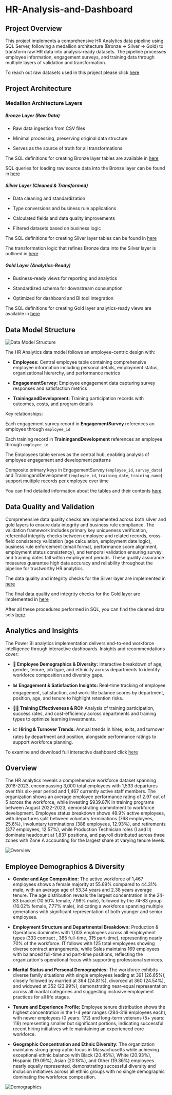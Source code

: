 # HR-Analysis-and-Dashboard

## Project Overview

This project implements a comprehensive HR Analytics data pipeline using SQL Server, following a medallion architecture (Bronze → Silver → Gold) to transform raw HR data into analysis-ready datasets. The pipeline processes employee information, engagement surveys, and training data through multiple layers of validation and transformation.

To reach out raw datasets used in this project please click [here](data/raw/)

## Project Architecture

### Medallion Architecture Layers

##### Bronze Layer (Raw Data)

* Raw data ingestion from CSV files

* Minimal processing, preserving original data structure

* Serves as the source of truth for all transformations

The SQL definitions for creating Bronze layer tables are available in [here](scripts/bronze/ddl_bronze.sql)

SQL queries for loading raw source data into the Bronze layer can be found in [here](scripts/bronze/bronze_load_process.sql)

##### Silver Layer (Cleaned & Transformed)

* Data cleaning and standardization

* Type conversions and business rule applications

* Calculated fields and data quality improvements
  
* Filtered datasets based on business logic

The SQL definitions for creating Silver layer tables can be found in [here](scripts/silver/ddl_silver.sql)

The transformation logic that refines Bronze data into the Silver layer is outlined in [here](scripts/silver/silver_load_process.sql)
  
##### Gold Layer (Analytics-Ready)

* Business-ready views for reporting and analytics

* Standardized schema for downstream consumption

* Optimized for dashboard and BI tool integration

The SQL definitions for creating Gold layer analytics-ready views are available in [here](scripts/gold/ddl_gold.sql)

## Data Model Structure

![Data Model Structure](docs/data_model.png)

The HR Analytics data model follows an employee-centric design with:

* **Employees:** Central employee table containing comprehensive employee information including personal details, employment status, organizational hierarchy, and performance metrics

* **EngagementSurvey:** Employee engagement data capturing survey responses and satisfaction metrics

* **TrainingandDevelopment:** Training participation records with outcomes, costs, and program details

Key relationships:

Each engagement survey record in **EngagementSurvey** references an employee through `employee_id`

Each training record in **TrainingandDevelopment** references an employee through `employee_id`

The Employees table serves as the central hub, enabling analysis of employee engagement and development patterns

Composite primary keys in EngagementSurvey (`employee_id`, `survey_date`) and TrainingandDevelopment (`employee_id`, `training_date`, `training_name`) support multiple records per employee over time

You can find detailed information about the tables and their contents [here](docs/data_catalog.md).

## Data Quality and Validation

Comprehensive data quality checks are implemented across both silver and gold layers to ensure data integrity and business rule compliance. The validation framework includes primary key uniqueness verification, referential integrity checks between employee and related records, cross-field consistency validation (age calculation, employment date logic), business rule enforcement (email format, performance score alignment, employment status consistency), and temporal validation ensuring survey and training dates fall within employment periods. These quality assurance measures guarantee high data accuracy and reliability
throughout the pipeline for trustworthy HR analytics.

The data quality and integrity checks for the Silver layer are implemented in [here](tests/quality_check_silver.sql)

The final data quality and integrity checks for the Gold layer are implemented in [here](tests/quality_check_gold.sql)

After all these procedures performed in SQL, you can find the cleaned data sets [here](data/clean).

## Analytics and Insights

The Power BI analytics implementation delivers end-to-end workforce intelligence through interactive dashboards. Insights and recommendations cover:

* **👥 Employee Demographics & Diversity:** Interactive breakdown of age, gender, tenure, job type, and ethnicity across departments to identify workforce composition and diversity gaps.

* **📊 Engagement & Satisfaction Insights:** Real-time tracking of employee engagement, satisfaction, and work-life balance scores by department, position, age, and tenure to highlight retention risks.

* **🧑‍🏫 Training Effectiveness & ROI:** Analysis of training participation, success rates, and cost-efficiency across departments and training types to optimize learning investments.

* **📈 Hiring & Turnover Trends:** Annual trends in hires, exits, and turnover rates by department and position, alongside performance ratings to support workforce planning.

To examine and download full interactive dashboard click [here](hr_dashboard.pbix)

## Overview

The HR analytics reveals a comprehensive workforce dataset spanning 2018-2023, encompassing 3,000 total employees with 1,533 departures over this six-year period and 1,467 currently active staff members. The organization shows an average employee performance rating of 2.97 out of 5 across the workforce, while investing $939.87K in training programs between August 2022-2023, demonstrating commitment to workforce development. Employee status breakdown shows 48.9% active employees, with departures split between voluntary terminations (768 employees, 25.6%), involuntary terminations (388 employees, 12.93%), and retirements (377 employees, 12.57%), while Production Technician roles (I and II) dominate headcount at 1,837 positions, and payroll distributed across three zones with Zone A accounting for the largest share at varying tenure levels.

![Overview](docs/overview.png)

## Employee Demographics & Diversity

* **Gender and Age Composition:** The active workforce of 1,467 employees shows a female majority at 55.69% compared to 44.31% male, with an average age of 53.34 years and 2.38 years average tenure. The age distribution reveals the largest concentration in the 24-83 bracket (10.50% female, 7.98% male), followed by the 74-83 group (10.02% female, 7.77% male), indicating a workforce spanning multiple generations with significant representation of both younger and senior employees.

* **Employment Structure and Departmental Breakdown:** Production & Operations dominates with 1,003 employees across all employment types (333 contract , 365 full-time, 315 part-time), representing nearly 70% of the workforce. IT follows with 125 total employees showing diverse contract arrangements, while Sales maintains 169 employees with balanced full-time and part-time positions, reflecting the organization's operational focus with supporting professional services.

* **Marital Status and Personal Demographics:** The workforce exhibits diverse family situations with single employees leading at 391 (26.65%), closely followed by married at 364 (24.81%), divorced at 360 (24.54%), and widowed at 352 (23.99%), demonstrating near-equal representation across all marital categories and suggesting inclusive employment practices for all life stages.

* **Tenure and Experience Profile:** Employee tenure distribution shows the highest concentration in the 1-4 year ranges (284-319 employees each), with newer employees (0 years: 172) and long-term veterans (5+ years: 116) representing smaller but significant portions, indicating successful recent hiring initiatives while maintaining an experienced core workforce.

* **Geographic Concentration and Ethnic Diversity:** The organization maintains strong geographic focus in Massachusetts while achieving exceptional ethnic balance with Black (20.45%), White (20.93%), Hispanic (19.09%), Asian (20.18%), and Other (19.36%) employees nearly equally represented, demonstrating successful diversity and inclusion initiatives across all ethnic groups with no single demographic dominating the workforce composition.

![Demographics](docs/employee_demographics.png)




















